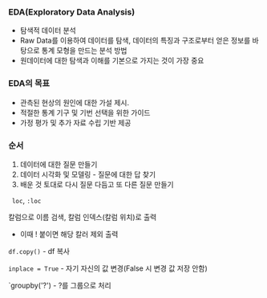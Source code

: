 ### EDA(Exploratory Data Analysis)
- 탐색적 데이터 분석
- Raw Data를 이용하여 데이터를 탐색, 데이터의 특징과 구조로부터 얻은 정보를 바탕으로 통계 모형을 만드는 분석 방법
- 원데이터에 대한 탐색과 이해를 기본으로 가지는 것이 가장 중요

### EDA의 목표
- 관측된 현상의 원인에 대한 가설 제시.
- 적절한 통계 기구 및 기번 선택을 위한 가이드
- 가정 평가 및 추가 자료 수립 기반 제공

### 순서
1. 데이터에 대한 질문 만들기
2. 데이터 시각화 및 모델링 - 질문에 대한 답 찾기
3. 배운 것 토대로 다시 질문 다듬고 또 다른 질문 만들기


` loc`, `:loc`

칼럼으로 이름 검색, 칼럼 인덱스(칼럼 위치)로 출력
- 이때 ! 붙이면 해당 칼러 제외 출력

`df.copy()`   - df 복사

`inplace = True` - 자기 자신의 값 변경(False 시 변경 값 저장 안함)

`groupby('?') - ?를 그룹으로 처리
